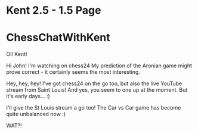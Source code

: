 # Kent 2.5 - 1.5 Page




























# ChessChatWithKent

Oi! Kent!

Hi John!
I'm watching on chess24
My prediction of the Aronian game might prove correct - it certainly seems the most interesting.

Hey, hey, hey! I've got chess24 on the go too, but also the live YouTube stream from Saint Louis! And yes, you seem to one up at the moment. But it's early days... :)

I'll give the St Louis stream a go too! The Car vs Car game has become quite unbalanced now :)

WAT?!
